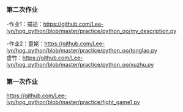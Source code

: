 ### 第二次作业
 -作业1：描述：https://github.com/Lee-lyn/hog_python/blob/master/practice/python_oo/my_description.py
 
 -作业2：童姥：https://github.com/Lee-lyn/hog_python/blob/master/practice/python_oo/tonglao.py  
        虚竹：https://github.com/Lee-lyn/hog_python/blob/master/practice/python_oo/xuzhu.py
 ### 第一次作业
https://github.com/Lee-lyn/hog_python/blob/master/practice/fight_game1.py
